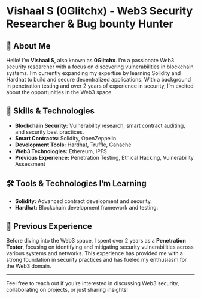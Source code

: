 # Vishaal S (0Glitchx) - Web3 Security Researcher & Bug bounty Hunter

## 👋 About Me
Hello! I’m **Vishaal S**, also known as **0Glitchx**. I’m a passionate Web3 security researcher with a focus on discovering vulnerabilities in blockchain systems. I’m currently expanding my expertise by learning Solidity and Hardhat to build and secure decentralized applications. With a background in penetration testing and over 2 years of experience in security, I’m excited about the opportunities in the Web3 space.


## 🔧 Skills & Technologies
- **Blockchain Security:** Vulnerability research, smart contract auditing, and security best practices.
- **Smart Contracts:** Solidity, OpenZeppelin
- **Development Tools:** Hardhat, Truffle, Ganache
- **Web3 Technologies:** Ethereum, IPFS
- **Previous Experience:** Penetration Testing, Ethical Hacking, Vulnerability Assessment


## 🛠️ Tools & Technologies I’m Learning
- **Solidity:** Advanced contract development and security.
- **Hardhat:** Blockchain development framework and testing.


## 💼 Previous Experience
Before diving into the Web3 space, I spent over 2 years as a **Penetration Tester**, focusing on identifying and mitigating security vulnerabilities across various systems and networks. This experience has provided me with a strong foundation in security practices and has fueled my enthusiasm for the Web3 domain.

---


Feel free to reach out if you’re interested in discussing Web3 security, collaborating on projects, or just sharing insights!

